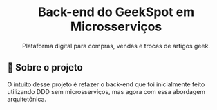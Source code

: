 <h1 align="center">
Back-end do GeekSpot em Microsserviços
</h1>

<p align="center">Plataforma digital para compras, vendas e trocas de artigos geek.
</p>

## 📃 Sobre o projeto

O intuito desse projeto é refazer o back-end que foi inicialmente feito utilizando DDD sem microsserviços, mas agora com essa abordagem arquitetônica.
